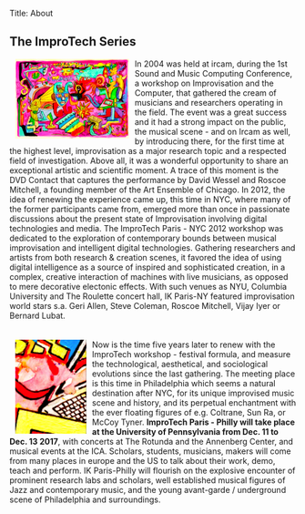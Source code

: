 Title: About

## The ImproTech Series
<img src="../images/affichemartin.jpg" width="200" style="float:left" hspace="10">In 2004 was held at ircam, during the 1st Sound and Music Computing Conference, a workshop on Improvisation and the Computer, that gathered the cream of musicians and researchers operating in the field. The event was a great success and it had a strong impact on the public, the musical scene - and on Ircam as well, by introducing there, for the first time at the highest level, improvisation as a major research topic and a respected field of investigation. Above all, it was a wonderful opportunity to share an exceptional artistic and scientific moment. A trace of this moment is the DVD Contact that captures the performance by David Wessel and Roscoe Mitchell, a founding member of the Art Ensemble of Chicago. In 2012, the idea of renewing the experience came up, this time in NYC, where many of the former participants came from, emerged more than once in passionate discussions about the present state of Improvisation involving digital technologies and media. The ImproTech Paris - NYC 2012 workshop was dedicated to the exploration of contemporary bounds between musical improvisation and intelligent digital technologies. Gathering researchers and artists from both research & creation scenes, it favored the idea of using digital intelligence as a source of inspired and sophisticated creation, in a complex, creative interaction of machines with live musicians, as opposed to mere decorative electonic effects. With such venues as NYU, Columbia University and The Roulette concert hall, IK Paris-NY featured improvisation world stars s.a. Geri Allen, Steve Coleman, Roscoe Mitchell, Vijay Iyer or Bernard Lubat.  
<br>
<br>
<img src="../images/IKPoster_Frag12.png" width="125" style="float:left" hspace="10">Now is the time five years later to renew with the ImproTech workshop - festival formula, and measure the technological, aesthetical, and sociological evolutions since the last gathering. The meeting place is this time in Philadelphia which seems a natural destination after NYC, for its unique improvised music scene and history, and its perpetual enchantment with the ever floating figures of e.g. Coltrane, Sun Ra, or McCoy Tyner. **ImproTech Paris - Philly will take place at the University of Pennsylvania from Dec. 11 to Dec. 13 2017**, with concerts at The Rotunda and the Annenberg Center, and musical events at the ICA. Scholars, students, musicians, makers will come from many places in europe and the US to talk about their work, demo, teach and perform. IK Paris-Philly will flourish on the explosive encounter of prominent research labs and scholars, well established musical figures of Jazz and contemporary music, and the young avant-garde / underground scene of Philadelphia and surroundings.
<br><br>
